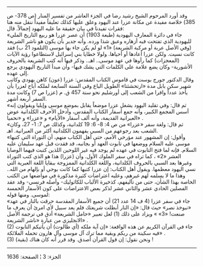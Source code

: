 ------------------------------------------------------------------------

وقد أورد المرحوم الشيخ رشيد رضا في الجزء العاشر من تفسير المنار (ص 378-
ص 385) خلاصة مفيدة عن مكانة عزرا عند اليهود وعلق عليها كذلك تعليقاً مفيداً
ننقل منه هنا فقرات تفيدنا في بيان حقيقة ما عليه اليهود إجمالاً. قال:  
«جاء في دائرة المعارف اليهودية (طبعة 1903) أن عصر عزرا هو ربيع التاريخ
الملي لليهودية الذي تفتحت فيه أزهاره وعبق شذا ورده. وأنه جدير بأن يكون
هو ناشر الشريعة (وفي الأصل عربة أو مركبة الشريعة) «1» لو لم يكن جاء بها
موسى (التلمود 21 ب) فقد كانت نسيت. ولكن عزرا أعادها أو أحياها. ولولا
خطايا بني إسرائيل لاستطاعوا رؤية الآيات (المعجزات) كما رأوها في عهد
موسى.. اهـ.. وذكر فيها أنه كتب الشريعة بالحروف الأشورية- وكان يضع علامة
على الكلمات التي يشك فيها- وأن مبدأ التاريخ اليهودي يرجع إلى عهده.  
وقال الدكتور جورج بوست في قاموس الكتاب المقدس: عزرا (عون) كاهن يهودي
وكاتب شهير سكن بابل مدة «ارتحشثتا» الطويل الباع وفي السنة السابعة لملكه
أباح لعزرا بأن يأخذ عدداً وافرا من الشعب إلى أورشليم نحو سنة 457 ق. م
(عزرا ص 7) وكانت مدة السفر أربعة أشهر.  
«ثم قال: وفي تقليد اليهود يشغل عزرا موضعاً يقابل بموضع موسى وإيليا
ويقولون إنه أسس المجمع الكبير، وأنه جمع أسفار الكتاب المقدس، وأدخل
الأحرف الكلدانية عوض العبرانية القديمة، وأنه ألف أسفار «الأيام» و «عزرا»
و «نحميا» .  
«ثم قال: ولغة سفر «عزرا» من ص 4: 8- 6: 19 كلدانية، وكذلك ص 7: 1- 27،
وكان الشعب بعد رجوعهم من السبي يفهمون الكلدانية أكثر من العبرانية.
اهـ.  
«وأقول: إن المشهور عند مؤرخي الأمم، حتى أهل الكتاب منهم، أن التوراة التي
كتبها موسى عليه السلام ووضعها في تابوت العهد أو بجانبه، قد فقدت قبل عهد
سليمان عليه السلام. فإنه لما فتح التابوت في عهده لم يوجد فيه غير اللوحين
اللذين كتبت فيهما الوصايا العشر «2» ، كما تراه في سفر الملوك الأول. وأن
(عزرا) هذا هو الذي كتب التوراة وغيرها بعد السبي بالحروف الكلدانية،
واللغة الكلدانية الممزوجة ببقايا اللغة العبرية التي نسي اليهود معظمها.
ويقول أهل الكتاب: إن عزرا كتبها كما كانت بوحي أو بإلهام من الله.. وهذا
ما لا يسلمه لهم غيرهم، وعليه اعتراضات كثيرة مذكورة في مواضعها من الكتب
الخاصة بهذا الشأن، حتى من تآليفهم، كذخيرة الألباب للكاثوليك- وأصله
فرنسي- وقد عقد الفصلين الحادي عشر والثاني عشر لذكر بعض الاعتراضات على
كون الأسفار الخمسة لموسى. ومنها قوله:  
«جاء في سفر عزرا (4 ف 14 عدد 21) أن جميع الأسفار المقدسة حرقت بالنار في
عهد «نبوخذ نصر» حيث قال: «إن النار أبطلت شريعتك فلم يعد سبيل لأي امرئ أن
يعرف ما صنعت! «3» » ويزاد على ذلك (1) لعل تعبير «حامل الشريعة» أدق في
ترجمة الأصل الانجليزي من عبارة «ناشر الشريعة» .  
(2) جاء في القرآن الكريم عن هذه الواقعة: «إن آية ملكه (أي طالوت) أن
يأتيكم التابوت فيه سكينة من ربكم وبقية مما ترك آل موسى وآل هارون تحمله
الملائكة» .  
(3) ونحن نقول: إن قول القرآن أصدق. وقد قرر أنه كان هناك (بقية) !

------------------------------------------------------------------------

الجزء: 3 ¦ الصفحة: 1636
